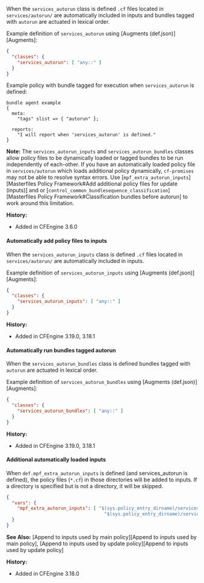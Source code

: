 When the ```services_autorun``` class is defined ```.cf``` files located in `services/autorun/` are automatically
included in inputs and bundles tagged with ```autorun``` are actuated in lexical order.

Example definition of ```services_autorun``` using [Augments (def.json)][Augments]:

```json
{
  "classes": {
    "services_autorun": [ "any::" ]
  }
}
```

Example policy with bundle tagged for execution when ```services_autorun``` is defined:

```cf3
bundle agent example
{
  meta:
    "tags" slist => { "autorun" };

  reports:
    "I will report when 'services_autorun' is defined."
}
```

**Note:** The `services_autorun_inputs` and `services_autorun_bundles` classes
allow policy files to be dynamically loaded or tagged bundles to be run
independently of each-other. If you have an automatically loaded policy file in
`services/autorun` which loads additional policy dynamically, `cf-promises` may
not be able to resolve syntax errors. Use
[`mpf_extra_autorun_inputs`][Masterfiles Policy Framework#Add additional policy files for update (inputs)]
and or
[`control_common_bundlesequence_classification`][Masterfiles Policy Framework#Classification bundles before autorun]
to work around this limitation.

**History:**

* Added in CFEngine 3.6.0

#### Automatically add policy files to inputs

When the ```services_autorun_inputs``` class is defined ```.cf``` files located
in `services/autorun/` are automatically included in inputs.

Example definition of ```services_autorun_inputs``` using [Augments (def.json)][Augments]:

```json
{
  "classes": {
    "services_autorun_inputs": [ "any::" ]
  }
}
```

**History:**

* Added in CFEngine 3.19.0, 3.18.1

#### Automatically run bundles tagged autorun

When the ```services_autorun_bundles``` class is defined bundles tagged with ```autorun``` are actuated in lexical order.

Example definition of ```services_autorun_bundles``` using [Augments (def.json)][Augments]:

```json
{
  "classes": {
    "services_autorun_bundles": [ "any::" ]
  }
}
```

**History:**

* Added in CFEngine 3.19.0, 3.18.1

#### Additional automatically loaded inputs

When `def.mpf_extra_autorun_inputs` is defined (and services_autorun is defined), the policy files (`*.cf`) in those directories will be added to inputs. If a directory is specified but is not a directory, it will be skipped.

```json
{
  "vars": {
    "mpf_extra_autorun_inputs": [ "$(sys.policy_entry_dirname)/services/autorun/custom2",
                                    "$(sys.policy_entry_dirname)/services/custom1" ]
  }
}
```

**See Also:** [Append to inputs used by main policy][Append to inputs used by main policy], [Append to inputs used by update policy][Append to inputs used by update policy]

**History:**

* Added in CFEngine 3.18.0

